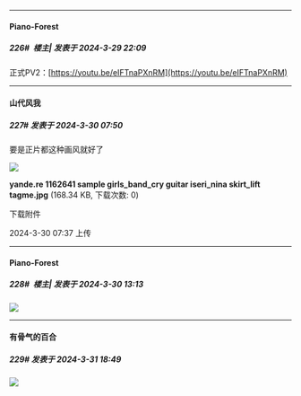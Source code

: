 ﻿
*****

####  Piano-Forest  
##### 226#         楼主| 发表于 2024-3-29 22:09

正式PV2：[https://youtu.be/eIFTnaPXnRM](https://youtu.be/eIFTnaPXnRM)


*****

####  山代风我  
##### 227#       发表于 2024-3-30 07:50

要是正片都这种画风就好了

<img src="https://img.saraba1st.com/forum/202403/30/073731x50agxg59amgag5m.jpg" referrerpolicy="no-referrer">

<strong>yande.re 1162641 sample girls_band_cry guitar iseri_nina skirt_lift tagme.jpg</strong> (168.34 KB, 下载次数: 0)

下载附件

2024-3-30 07:37 上传


*****

####  Piano-Forest  
##### 228#         楼主| 发表于 2024-3-30 13:13

<img src="https://p.sda1.dev/16/7062324fbe3a2990a76129583b967df4/yande.re 1162641 girls_band_cry guitar iseri_nina skirt_lift tagme.jpg" referrerpolicy="no-referrer">


*****

####  有骨气的百合  
##### 229#       发表于 2024-3-31 18:49

<img src="https://p.sda1.dev/16/e585b46bce1bb206b8eee6557be4c9a6/IMG_CMP_226469989.jpeg" referrerpolicy="no-referrer">


